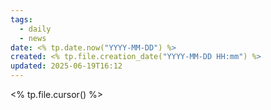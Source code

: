 ```yaml
---
tags:
  - daily
  - news
date: <% tp.date.now("YYYY-MM-DD") %>
created: <% tp.file.creation_date("YYYY-MM-DD HH:mm") %>
updated: 2025-06-19T16:12
---
```


<% tp.file.cursor() %>